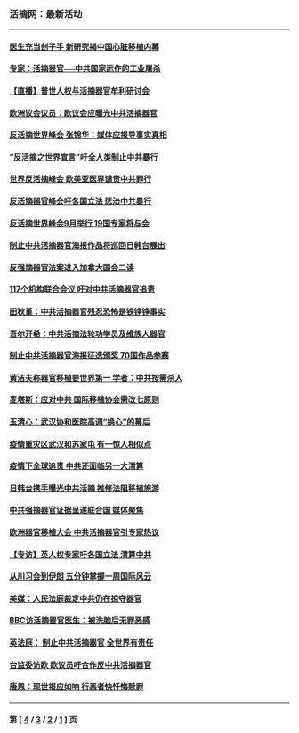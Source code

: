 ### 活摘网：最新活动
---
#### [医生充当刽子手 新研究揭中国心脏移植内幕](../../pages/nf5883/n13772291.md?08210430) 
#### [专家：活摘器官──中共国家运作的工业屠杀](../../pages/nf5883/n13761178.md?08210430) 
#### [【直播】普世人权与活摘器官牟利研讨会](../../pages/nf5883/n13425146.md?08210430) 
#### [欧洲议会议员：欧议会应曝光中共活摘器官](../../pages/nf5883/n13336571.md?08210430) 
#### [反活摘世界峰会 张锦华：媒体应报导事实真相](../../pages/nf5883/n13278502.md?08210430) 
#### [“反活摘之世界宣言”吁全人类制止中共暴行](../../pages/nf5883/n13259730.md?08210430) 
#### [世界反活摘峰会 欧美亚医界谴责中共罪行](../../pages/nf5883/n13253550.md?08210430) 
#### [反活摘器官峰会吁各国立法 惩治中共暴行](../../pages/nf5883/n13245052.md?08210430) 
#### [反活摘世界峰会9月举行 19国专家将与会](../../pages/nf5883/n13201492.md?08210430) 
#### [制止中共活摘器官海报作品将巡回日韩台展出](../../pages/nf5883/n13177791.md?08210430) 
#### [反强摘器官法案进入加拿大国会二读](../../pages/nf5883/n13033450.md?08210430) 
#### [117个机构联合会议 吁对中共活摘器官追责](../../pages/nf5883/n12775087.md?08210430) 
#### [田秋堇：中共活摘器官残忍恐怖是铁铮铮事实](../../pages/nf5883/n12702148.md?08210430) 
#### [吾尔开希：中共活摘法轮功学员及维族人器官](../../pages/nf5883/n12693197.md?08210430) 
#### [制止中共活摘器官海报征选颁奖 70国作品参赛](../../pages/nf5883/n12692050.md?08210430) 
#### [黄洁夫称器官移植要世界第一 学者：中共按需杀人](../../pages/nf5883/n12572329.md?08210430) 
#### [麦塔斯：应对中共 国际移植协会需改七原则](../../pages/nf5883/n12514711.md?08210430) 
#### [玉清心：武汉协和医院高调“换心”的幕后](../../pages/nf5883/n12298730.md?08210430) 
#### [疫情重灾区武汉和苏家屯 有一惊人相似点](../../pages/nf5883/n12150824.md?08210430) 
#### [疫情下全球追责 中共还面临另一大清算](../../pages/nf5883/n12070397.md?08210430) 
#### [日韩台携手曝光中共活摘 推修法阻移植旅游](../../pages/nf5883/n11712046.md?08210430) 
#### [中共强摘器官证据呈递联合国 媒体聚焦](../../pages/nf5883/n11546426.md?08210430) 
#### [欧洲器官移植大会 中共活摘器官引专家热议](../../pages/nf5883/n11539095.md?08210430) 
#### [【专访】英人权专家吁各国立法 清算中共](../../pages/nf5883/n11367315.md?08210430) 
#### [从川习会到伊朗 五分钟掌握一周国际风云](../../pages/nf5883/n11338520.md?08210430) 
#### [美媒：人民法庭裁定中共仍在掠夺器官](../../pages/nf5883/n11334897.md?08210430) 
#### [BBC访活摘器官医生：被洗脑后无罪恶感](../../pages/nf5883/n11335935.md?08210430) 
#### [英法庭： 制止中共活摘器官 全世界有责任](../../pages/nf5883/n11330691.md?08210430) 
#### [台监委访欧 欧议员吁合作反中共活摘器官](../../pages/nf5883/n11109190.md?08210430) 
#### [唐恩：现世报应如响 行恶者快忏悔赎罪](../../pages/nf5883/n11104016.md?08210430) 

---
#### 第 [ [4](./4.md?08210430) / [3](./3.md?08210430) / [2](./2.md?08210430) / [1](./1.md?08210430) ] 页
